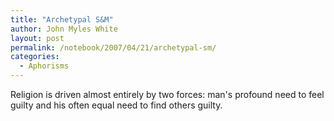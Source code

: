 ```yaml
---
title: "Archetypal S&M"
author: John Myles White
layout: post
permalink: /notebook/2007/04/21/archetypal-sm/
categories:
  - Aphorisms
---
```


Religion is driven almost entirely by two forces: man's profound need to feel guilty and his often equal need to find others guilty.
